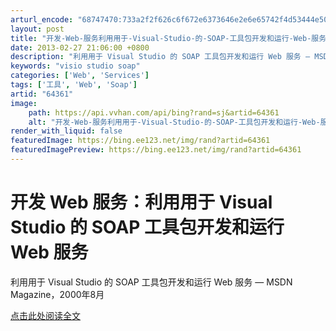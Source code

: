 ```yaml
---
arturl_encode: "68747470:733a2f2f626c6f672e6373646e2e6e65742f4d53444e506f72:74616c2f61727469636c652f64657461696c732f3634333631"
layout: post
title: "开发-Web-服务利用用于-Visual-Studio-的-SOAP-工具包开发和运行-Web-服务"
date: 2013-02-27 21:06:00 +0800
description: "利用用于 Visual Studio 的 SOAP 工具包开发和运行 Web 服务 — MSDN M"
keywords: "visio studio soap"
categories: ['Web', 'Services']
tags: ['工具', 'Web', 'Soap']
artid: "64361"
image:
    path: https://api.vvhan.com/api/bing?rand=sj&artid=64361
    alt: "开发-Web-服务利用用于-Visual-Studio-的-SOAP-工具包开发和运行-Web-服务"
render_with_liquid: false
featuredImage: https://bing.ee123.net/img/rand?artid=64361
featuredImagePreview: https://bing.ee123.net/img/rand?artid=64361
---
```


# 开发 Web 服务：利用用于 Visual Studio 的 SOAP 工具包开发和运行 Web 服务

利用用于 Visual Studio 的 SOAP 工具包开发和运行 Web 服务 — MSDN Magazine，2000年8月
  
  
[点击此处阅读全文](http://www.csdn.net/csdn/csdnClick.aspx?ad=msportal&adurl=http://www.microsoft.com/china/MSDN/library/WebServices/WebServices/DevelopaWebServiCE_UpandRunningwiththeSOAPToolkitforVisualStudio.mspx)